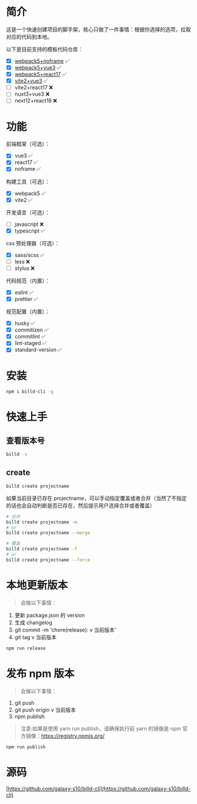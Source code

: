 # 简介

这是一个快速创建项目的脚手架，核心只做了一件事情：根据你选择的选项，拉取对应的代码到本地。

以下是目前支持的模板代码仓库：

- [x] [webpack5+noframe](https://github.com/galaxy-s10/webpack5-multi-page-template) ✅
- [x] [webpack5+vue3](https://github.com/galaxy-s10/vue3-webpack5-template) ✅
- [x] [webpack5+react17](https://github.com/galaxy-s10/react17-webpack5-template) ✅
- [x] [vite2+vue3](https://github.com/galaxy-s10/vue3-webpack5-template/tree/vite2-version) ✅
- [ ] vite2+react17 ❌
- [ ] nuxt3+vue3 ❌
- [ ] next12+react18 ❌

# 功能

前端框架（可选）：

- [x] vue3 ✅
- [x] react17 ✅
- [x] noframe ✅

构建工具（可选）：

- [x] webpack5 ✅
- [x] vite2 ✅

开发语言（可选）：

- [ ] javascript ❌
- [x] typescript ✅

css 预处理器（可选）：

- [x] sass/scss ✅
- [ ] less ❌
- [ ] stylus ❌

代码规范（内置）：

- [x] eslint ✅
- [x] prettier ✅

规范配置（内置）：

- [x] husky ✅
- [x] commitizen ✅
- [x] commitlint ✅
- [x] lint-staged ✅
- [x] standard-version ✅

# 安装

```sh
npm i billd-cli -g
```

# 快速上手

## 查看版本号

```sh
billd -v
```

## create

```sh
billd create projectname
```

如果当前目录已存在 projectname，可以手动指定覆盖或者合并（当然了不指定的话也会自动判断是否已存在，然后提示用户选择合并或者覆盖）

```sh
# 合并
billd create projectname -m
# or
billd create projectname --merge
```

```sh
# 覆盖
billd create projectname -f
# or
billd create projectname --force
```

# 本地更新版本

> 会做以下事情：

1. 更新 package.json 的 version
2. 生成 changelog
3. git commit -m 'chore(release): v 当前版本'
4. git tag v 当前版本

```sh
npm run release
```

# 发布 npm 版本

> 会做以下事情：

1. git push
2. git push origin v 当前版本
3. npm publish

> 注意:如果是使用 yarn run publish，请确保执行前 yarn 的镜像是 npm 官方镜像：https://registry.npmjs.org/

```sh
npm run publish
```

# 源码

[https://github.com/galaxy-s10/billd-cli](https://github.com/galaxy-s10/billd-cli)
